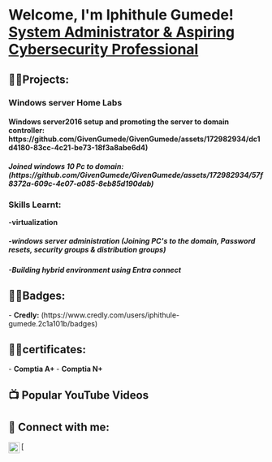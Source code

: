 <h1>Welcome, I'm Iphithule Gumede! <br/> <a href="https://www.linkedin.com/in/iphithule-gumede-3966b9219//">System Administrator & Aspiring Cybersecurity Professional</a></a></h1>

<h2>👨‍💻Projects:</h2>

<h3>Windows server Home Labs</h3>
<h4>Windows server2016 setup and promoting the server to domain controller: https://github.com/GivenGumede/GivenGumede/assets/172982934/dc1d4180-83cc-4c21-be73-18f3a8abe6d4)
 </h4>
 <h5>Joined windows 10 Pc to domain:(https://github.com/GivenGumede/GivenGumede/assets/172982934/57f8372a-609c-4e07-a085-8eb85d190dab)
</h5>
<h3>Skills Learnt:</h3>
<b>-virtualization</b>
<h5><b>-windows server administration (Joining PC's to the domain, Password resets, security groups & distribution groups)</b></h5>
<h5><b>-Building hybrid environment using Entra connect</b></h5>



<h2>👨‍💻Badges:</h2>
- <b>Credly:</b> (https://www.credly.com/users/iphithule-gumede.2c1a101b/badges)

<h2>👨‍💻certificates:</h2>
- <b>Comptia A+ </b>
- <b>Comptia N+</b>
<h2>📺 Popular YouTube Videos</h2>



<h2> 🤳 Connect with me:</h2>


[<img align="left" alt="Gumede | LinkedIn" width="22px" src="https://cdn.jsdelivr.net/npm/simple-icons@v3/icons/linkedin.svg" />][linkedin]
[


[linkedin]:(https://www.linkedin.com/in/iphithule-gumede-3966b9219/)

<!--
**joshmadakor1/joshmadakor1** is a ✨ _special_ ✨ repository because its `README.md` (this file) appears on your GitHub profile.

Here are some ideas to get you started:

- 🔭 I’m currently working on ...
- 🌱 I’m currently learning ...
- 👯 I’m looking to collaborate on ...
- 🤔 I’m looking for help with ...
- 💬 Ask me about ...
- 📫 How to reach me: ...
- 😄 Pronouns: ...
- ⚡ Fun fact: ...
-->
